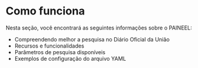 # Como funciona

Nesta seção, você encontrará as seguintes informações sobre o PAINEEL:

* Compreendendo melhor a pesquisa no Diário Oficial da União
* Recursos e funcionalidades
* Parâmetros de pesquisa disponíveis
* Exemplos de configuração do arquivo YAML
